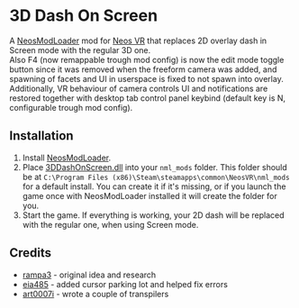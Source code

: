 # 3D Dash On Screen

A [NeosModLoader](https://github.com/zkxs/NeosModLoader) mod for [Neos VR](https://neos.com/) that replaces 2D overlay dash in Screen mode with the regular 3D one.<br>
Also F4 (now remappable trough mod config) is now the edit mode toggle button since it was removed when the freeform camera was added,
and spawning of facets and UI in userspace is fixed to not spawn into overlay.<br>Additionally, VR behaviour of camera controls UI and notifications are restored together with desktop tab control panel keybind (default key is N, configurable trough mod config).

## Installation
1. Install [NeosModLoader](https://github.com/zkxs/NeosModLoader).
1. Place [3DDashOnScreen.dll](https://github.com/rampa3/3DDashOnScreen/releases/latest/download/3DDashOnScreen.dll) into your `nml_mods` folder. This folder should be at `C:\Program Files (x86)\Steam\steamapps\common\NeosVR\nml_mods` for a default install. You can create it if it's missing, or if you launch the game once with NeosModLoader installed it will create the folder for you.
1. Start the game. If everything is working, your 2D dash will be replaced with the regular one, when using Screen mode.

## Credits
- [rampa3](https://github.com/rampa3) - original idea and research
- [eia485](https://github.com/eia485) - added cursor parking lot and helped fix errors
- [art0007i](https://github.com/art0007i) - wrote a couple of transpilers
